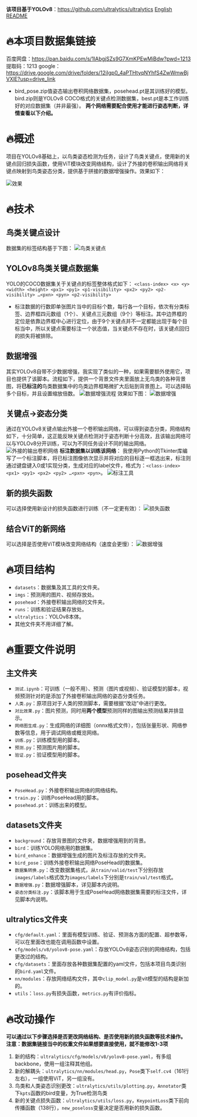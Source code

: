 **该项目基于YOLOv8**：https://github.com/ultralytics/ultralytics
[English README](README-en.md)
# 🔥本项目数据集链接
百度网盘：https://pan.baidu.com/s/1IAbgjSZs9G7XmKPEwMiBdw?pwd=1213 提取码：1213
google：https://drive.google.com/drive/folders/12iIgp0_4aPTHtyqNYhfS4ZwWmwBjVXlE?usp=drive_link
- bird_pose.zip值姿态输出卷积网络数据集，posehead.pt是其训练好的模型。
bird.zip则是YOLOv8 COCO格式的关键点检测数据集，best.pt是本工作训练好的对应数据集（并非最强）。
**两个网络需要配合使用才能进行姿态判断，详情查看以下介绍。**

# 🔥概述
项目在YOLOv8基础上，以鸟类姿态检测为任务，设计了鸟类关键点，使用新的关键点回归损失函数，使用ViT模块改变网络结构，设计了外接的卷积输出网络将关键点映射到鸟类姿态分类，提供基于拼接的数据增强操作。效果如下：

![效果](./记录/效果.jpg)

# 🔥技术
## 鸟类关键点设计
数据集的标签结构基于下图：
![鸟类关键点](./记录/关键点.png)

## YOLOv8鸟类关键点数据集
YOLO的COCO数据集关于关键点的标签整体格式如下：
`<class-index> <x> <y> <width> <height> <px1> <py1> <p1-visibility> <px2> <py2> <p2-visibility> …<pxn> <pyn> <p2-visibility>`
- 标注数据的行数即单张图片当中的目标个数，每行各一个目标，依次有分类标签、边界框四元数组（1个）、关键点三元数组（9个）等标注。其中边界框的定位是依靠边界框中心进行定位，由于9个关键点并不一定都能出现于每个目标当中，所以关键点需要标注一个状态值，当关键点不存在时，该关键点回归的损失将被排除。

## 数据增强
其实YOLOv8自带不少数据增强，我实现了类似的一种，如果需要额外使用它，项目也提供了该脚本。流程如下，提供一个背景文件夹里面放上无鸟类的各种背景图，将**已标注的**鸟类数据集中的鸟类边界框略微扩大后贴到背景图上。可以选择贴多个目标，并且设置缩放倍数。
![数据增强流程](./记录/数据增强流程.png)
效果如下图：
![数据增强](./记录/数据增强.png)

## 关键点->姿态分类
通过在YOLOv8关键点输出外接一个卷积输出网络，可以得到姿态分类，网络结构如下，十分简单，这正能反映关键点检测对于姿态判断十分高效，且该输出网络可以与YOLOv8分开训练，可以为不同任务设计不同的输出网络。
![外接的输出卷积网络](./记录/外接的输出卷积网络.png)
**标注数据集以训练该网络**：
我使用Python的Tkinter库编写了一个标注脚本，将已标注图像依次显示并将对应的目标逐一框选出来，标注则通过键盘键入0或1实现分类，生成对应的label文件，格式为：`<class-index> <px1> <py1> <px2> <py2> …<pxn> <pyn>`。
![标注工具](./记录/标注工具.png)

## 新的损失函数
可以选择使用新设计的损失函数进行训练（不一定更有效）：
![损失函数](./记录/损失函数.png)

## 结合ViT的新网络
可以选择是否使用ViT模块改变网络结构（速度会更慢）：
![数据增强](./记录/最终网络.png)

# 🔥项目结构
- `datasets`：数据集及其工具的文件夹。
- `imgs`：预测用的图片、视频存放处。
- `posehead`：外接卷积输出网络的文件夹。
- `runs`：训练和验证结果存放处。
- `ultralytics`：YOLOv8本体。
- 其他文件夹不用详细了解。

# 🔥重要文件说明
## 主文件夹
- `测试.ipynb`：可训练（一般不用）、预测（图片或视频）、验证模型的脚本，视频预测针对的是添加了外接卷积输出网络的姿态分类任务。
- `人类.py`：原项目对于人类的预测脚本，需要根据“改动”中进行更改。
- `对比效果.py`：图片预测，同时用**两个模型**预测同样的图输出预测结果并排显示。
- `网络图生成.py`：生成网络的详细图（onnx格式文件），包括张量形状、网络参数等信息，用于调试网络或概览网络。
- `训练.py`：训练模型用的脚本。
- `预测.py`：预测图片用的脚本。
- `验证.py`：验证模型用的脚本。
## posehead文件夹
- `PoseHead.py`：外接卷积输出网络的网络结构。
- `train.py`：训练PoseHead用的脚本。
- `posehead.pt`：训练出来的模型。
## datasets文件夹
- `background`：存放背景图的文件夹，数据增强用到的背景。
- `bird`：训练YOLO网络用的数据集。
- `bird_enhance`：数据增强生成的图片及标注存放的文件夹。
- `bird_pose`：训练外接卷积输出网络PoseHead的数据集。
- `数据集转换.py`：改变数据集格式，从`train/valid/test`下分别存放`images/labels`格式改为`images/labels`下分别是`train/val/test`格式。
- `数据增强.py`：数据增强脚本，详见脚本内说明。
- `姿态分类标注.py`：该脚本用于生成PoseHead网络数据集需要的标注文件，详见脚本内说明。
## ultralytics文件夹
- `cfg/default.yaml`：里面有模型训练、验证、预测各方面的配置、超参数等，可以在里面改也能在调用函数中设置。
- `cfg/models/v8/yolov8-pose.yaml`：存放YOLOv8姿态识别的网络结构，包括更改过的结构。
- `cfg/datasets`：里面存放各种数据集配置的yaml文件，包括本项目鸟类识别的`bird.yaml`文件。
- `nn/modules`：存放网络结构文件，其中`clip_model.py`是vit模型的结构是新加的。
- `utils`：`loss.py`有损失函数，`metrics.py`有评价指标。
# 🔥改动操作
**可以通过以下步骤选择是否更改网络结构、是否使用新的损失函数等技术操作。**
**注意：数据集链接当中的权重文件如果想要直接使用，就不能修改1-3项**
1. 新的结构：`ultralytics/cfg/models/v8/yolov8-pose.yaml`，有多组backbone，使用一组注释其他组。
2. 新的解耦头：`ultralytics/nn/modules/head.py`，`Pose`类下`self.cv4`（161行左右），一组使用ViT，另一组没有。
3. 鸟类和人类姿态识别更改：`ultralytics/utils/plotting.py`，`Annotator`类下`kpts`函数的bird变量，为True检测鸟类
4. 新的关键点损失函数：`ultralytics/utils/loss.py`，`KeypointLoss`类下前向传播函数（138行），`new_poseloss`变量决定是否用新的损失函数。